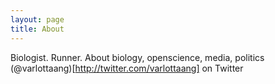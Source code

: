 ```yaml
---
layout: page
title: About
---
```


Biologist. Runner.
About biology, openscience, media, politics
(@varlottaang)[http://twitter.com/varlottaang] on Twitter


